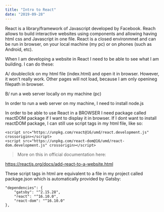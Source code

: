 ```yaml
---
title: "Intro to React"
date: "2019-09-28"
---
```


React is a library/framework of Javascript developed by Facebook. Reach allows to build interactive websites using components and allowing having html css and Javascript in one file. 
React is a closed environmnet and can be run in browser, on your local machine (my pc) or on phones (such as Android, etc).

When I am developing a website in React I need to be able to see what I am building. I can do these:

A/ doubleclick on my html file (index.html) and open it in browser. However, it won't really work. Other pages will not load, because I am only openineg filepath in browser.

B/ run a web server locally on my machine (pc)

In order to run a web server on my machine, I need to install node.js

In order to be able to use React in a BROWSER I need package called reactDOM package if I want to display it in browser. If I dont want to install reactDOM package, I can still use script tags in my html file, like so:
```
<script src="https://unpkg.com/react@16/umd/react.development.js" crossorigin></script>
<script src="https://unpkg.com/react-dom@16/umd/react-dom.development.js" crossorigin></script>
```
> More on this in official documentation here:

https://reactjs.org/docs/add-react-to-a-website.html

These script tags in html are equivalent to a file in my project called package.json which is automatically provided by Gatsby:
```
"dependencies": {
    "gatsby": "^2.15.28",
    "react": "^16.10.0",
    "react-dom": "^16.10.0"
},
```
